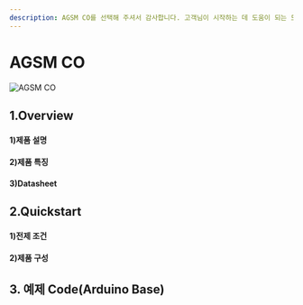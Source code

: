 ```yaml
---
description: AGSM CO를 선택해 주셔서 감사합니다. 고객님이 시작하는 데 도움이 되는 모든 문서를 제공하였습니다📜
---
```


# AGSM CO

![AGSM CO](../../.gitbook/assets/list\_02s.jpg)

## 1.Overview

#### 1)제품 설명

#### 2)제품 특징

#### 3)Datasheet

## 2.Quickstart

#### 1)전제 조건

#### 2)제품 구성

## 3. 예제 Code(Arduino Base)
